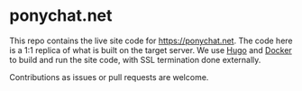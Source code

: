 ponychat.net
============

This repo contains the live site code for https://ponychat.net. The code here 
is a 1:1 replica of what is built on the target server. We use 
[Hugo](http://gohugo.io) and [Docker](http://docker.com) to build and run the 
site code, with SSL termination done externally.

Contributions as issues or pull requests are welcome.
